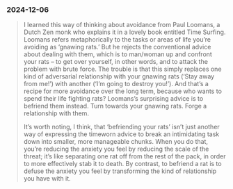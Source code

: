 ### 2024-12-06

> I learned this way of thinking about avoidance from Paul Loomans, a Dutch Zen monk who explains it in a lovely book entitled Time Surfing. Loomans refers metaphorically to the tasks or areas of life you’re avoiding as ‘gnawing rats.’ But he rejects the conventional advice about dealing with them, which is to man/woman up and confront your rats – to get over yourself, in other words, and to attack the problem with brute force. The trouble is that this simply replaces one kind of adversarial relationship with your gnawing rats (‘Stay away from me!’) with another (‘I’m going to destroy you!’). And that’s a recipe for more avoidance over the long term, because who wants to spend their life fighting rats? Loomans’s surprising advice is to befriend them instead. Turn towards your gnawing rats. Forge a relationship with them.
> 
> It’s worth noting, I think, that ‘befriending your rats’ isn’t just another way of expressing the timeworn advice to break an intimidating task down into smaller, more manageable chunks. When you do that, you’re reducing the anxiety you feel by reducing the scale of the threat; it’s like separating one rat off from the rest of the pack, in order to more effectively stab it to death. By contrast, to befriend a rat is to defuse the anxiety you feel by transforming the kind of relationship you have with it. 
